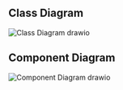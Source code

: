 ## Class Diagram 

![Class Diagram drawio](https://user-images.githubusercontent.com/93070074/160769933-9def9fad-46e0-4c38-b907-299394bd4742.png)

## Component Diagram

![Component Diagram drawio](https://user-images.githubusercontent.com/93070074/160770857-d3abd3e7-7305-4faf-bd12-b069b3dff446.png)
